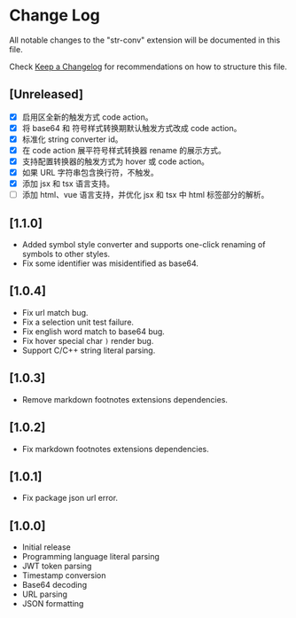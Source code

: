 # Change Log

All notable changes to the "str-conv" extension will be documented in this file.

Check [Keep a Changelog](http://keepachangelog.com/) for recommendations on how to structure this file.

## [Unreleased]

- [x] 启用区全新的触发方式 code action。
- [x] 将 base64 和 符号样式转换期默认触发方式改成 code action。
- [x] 标准化 string converter id。
- [x] 在 code action 展平符号样式转换器 rename 的展示方式。 
- [x] 支持配置转换器的触发方式为 hover 或 code action。
- [x] 如果 URL 字符串包含换行符，不触发。
- [x] 添加 jsx 和 tsx 语言支持。
- [ ] 添加 html、vue 语言支持，并优化 jsx 和 tsx 中 html 标签部分的解析。

## [1.1.0]

- Added symbol style converter and supports one-click renaming of symbols to other styles.
- Fix some identifier was misidentified as base64.

## [1.0.4]

- Fix url match bug.
- Fix a selection unit test failure.
- Fix english word match to base64 bug.
- Fix hover special char `)` render bug.
- Support C/C++ string literal parsing.

## [1.0.3]

- Remove markdown footnotes extensions dependencies.

## [1.0.2]

- Fix markdown footnotes extensions dependencies.

## [1.0.1]

- Fix package json url error.

## [1.0.0]

- Initial release
- Programming language literal parsing
- JWT token parsing
- Timestamp conversion
- Base64 decoding
- URL parsing
- JSON formatting
